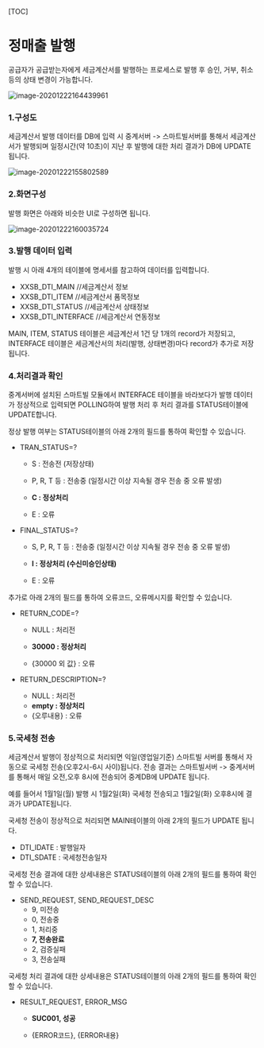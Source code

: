 [TOC]

# 정매출 발행

공급자가 공급받는자에게 세금계산서를 발행하는 프로세스로 발행 후 승인, 거부, 취소 등의 상태 변경이 가능합니다.

![image-20201222164439961](C:\Users\user\AppData\Roaming\Typora\typora-user-images\image-20201222164439961.png)



### 1.구성도

세금계산서 발행 데이터를 DB에 입력 시 중계서버 -> 스마트빌서버를 통해서 세금계산서가 발행되며 일정시간(약 10초)이 지난 후 발행에 대한 처리 결과가 DB에 UPDATE 됩니다.

![image-20201222155802589](C:\Users\user\AppData\Roaming\Typora\typora-user-images\image-20201222155802589.png)



### 2.화면구성

발행 화면은 아래와 비슷한 UI로 구성하면 됩니다.

![image-20201222160035724](C:\Users\user\AppData\Roaming\Typora\typora-user-images\image-20201222160035724.png)



### 3.발행 데이터 입력

발행 시 아래 4개의 테이블에 명세서를 참고하여 데이터를 입력합니다.

- XXSB_DTI_MAIN //세금계산서 정보
- XXSB_DTI_ITEM //세금계산서 품목정보
- XXSB_DTI_STATUS //세금계산서 상태정보
- XXSB_DTI_INTERFACE //세금계산서 연동정보

MAIN, ITEM, STATUS 테이블은 세금계산서 1건 당 1개의 record가 저장되고, INTERFACE 테이블은 세금계산서의 처리(발행, 상태변경)마다 record가 추가로 저장됩니다.



### 4.처리결과 확인

중계서버에 설치된 스마트빌 모듈에서 INTERFACE 테이블을 바라보다가 발행 데이터가 정상적으로 입력되면 POLLING하여 발행 처리 후 처리 결과를 STATUS테이블에 UPDATE합니다.

정상 발행 여부는 STATUS테이블의 아래 2개의 필드를 통하여 확인할 수 있습니다.

- TRAN_STATUS=?

  - S : 전송전 (저장상태)
  - P, R, T 등 : 전송중 (일정시간 이상 지속될 경우 전송 중 오류 발생)
  - **C : 정상처리**

  - E : 오류

- FINAL_STATUS=?

  - S, P, R, T 등 : 전송중 (일정시간 이상 지속될 경우 전송 중 오류 발생)
  - **I : 정상처리 (수신미승인상태)**

  - E : 오류

추가로 아래 2개의 필드를 통하여 오류코드, 오류메시지를 확인할 수 있습니다.

- RETURN_CODE=?

  - NULL : 처리전

  - **30000 : 정상처리**
  - {30000 외 값} : 오류

- RETURN_DESCRIPTION=?

  - NULL : 처리전
  - **empty : 정상처리**
  - {오루내용} : 오류



### 5.국세청 전송

세금계산서 발행이 정상적으로 처리되면 익일(영업일기준) 스마트빌 서버를 통해서 자동으로 국세청 전송(오후2시-6시 사이)됩니다. 전송 결과는 스마트빌서버 -> 중계서버를 통해서 매일 오전,오후 8시에 전송되어 중계DB에 UPDATE 됩니다. 

예를 들어서 1월1일(월) 발행 시 1월2일(화) 국세청 전송되고 1월2일(화) 오후8시에 결과가 UPDATE됩니다.

국세청 전송이 정상적으로 처리되면 MAIN테이블의 아래 2개의 필드가 UPDATE 됩니다.

- DTI_IDATE : 발행일자
- DTI_SDATE : 국세청전송일자

국세청 전송 결과에 대한 상세내용은 STATUS테이블의 아래 2개의 필드를 통하여 확인할 수 있습니다.

- SEND_REQUEST, SEND_REQUEST_DESC
  - 9, 미전송
  - 0, 전송중
  - 1, 처리중
  - **7, 전송완료**
  - 2, 검증실패
  - 3, 전송실패

국세청 처리 결과에 대한 상세내용은 STATUS테이블의 아래 2개의 필드를 통하여 확인할 수 있습니다.

- RESULT_REQUEST, ERROR_MSG

  - **SUC001, 성공**

  - {ERROR코드}, {ERROR내용}











